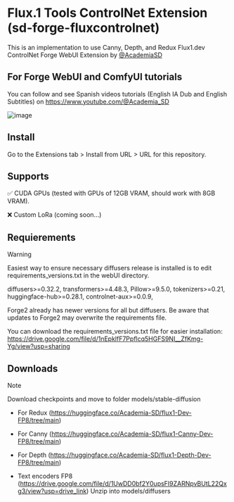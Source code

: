 # Flux.1 Tools ControlNet Extension (sd-forge-fluxcontrolnet)
This is an implementation to use Canny, Depth, and Redux Flux1.dev ControlNet Forge WebUI Extension by [@AcademiaSD](https://github.com/AcademiaSD?tab=repositories)

## For Forge WebUI and ComfyUI tutorials
You can follow and see Spanish videos tutorials (English IA Dub and English Subtitles) on https://www.youtube.com/@Academia_SD

![image](https://github.com/user-attachments/assets/7a2bd67d-d8d6-4fd4-bcf6-88a56c80dd38)

## Install
Go to the Extensions tab > Install from URL > URL for this repository.

## Supports
✅ CUDA GPUs (tested with GPUs of 12GB VRAM, should work with 8GB VRAM).

❌ Custom LoRa (coming soon...)

## Requierements
> [!WARNING]  
> Easiest way to ensure necessary diffusers release is installed is to edit requirements_versions.txt in the webUI directory.
> 
> diffusers>=0.32.2,
> transformers>=4.48.3,
> Pillow>=9.5.0,
> tokenizers>=0.21,
> huggingface-hub>=0.28.1,
> controlnet-aux>=0.0.9,
> 
> Forge2 already has newer versions for all but diffusers. Be aware that updates to Forge2 may overwrite the requirements file.
> 
> You can download the requirements_versions.txt file for easier installation: https://drive.google.com/file/d/1nEpklfF7Ppflcq5HGFS9NI__ZfKmg-Yg/view?usp=sharing


## Downloads
> [!NOTE]  
> Download checkpoints and move to folder models/stable-diffusion
>
> - For Redux
>   (https://huggingface.co/Academia-SD/flux1-Dev-FP8/tree/main)
>
> - For Canny 
>   (https://huggingface.co/Academia-SD/flux1-Canny-Dev-FP8/tree/main)
>
> - For Depth
>   (https://huggingface.co/Academia-SD/flux1-Depth-Dev-FP8/tree/main)
>
> - Text encoders FP8 
>   (https://drive.google.com/file/d/1UwDD0bf2Y0upsFI9ZARNpvBUtL22Qxg3/view?usp=drive_link) Unzip into models/diffusers
    
